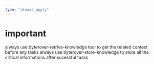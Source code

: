 ```yaml
---
type: "always_apply"
---
```


# important 
always use byterover-retrive-knowledge tool to get the related context before any tasks 
always use byterover-store-knowledge to store all the critical informations after sucessful tasks
